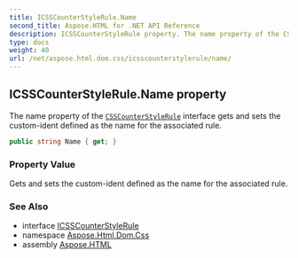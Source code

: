 ```yaml
---
title: ICSSCounterStyleRule.Name
second_title: Aspose.HTML for .NET API Reference
description: ICSSCounterStyleRule property. The name property of the CSSCounterStyleRule interface gets and sets the custom-ident defined as the name for the associated rule
type: docs
weight: 40
url: /net/aspose.html.dom.css/icsscounterstylerule/name/
---
```

## ICSSCounterStyleRule.Name property

The name property of the [`CSSCounterStyleRule`](../) interface gets and sets the custom-ident defined as the name for the associated rule.

```csharp
public string Name { get; }
```

### Property Value

Gets and sets the custom-ident defined as the name for the associated rule.

### See Also

* interface [ICSSCounterStyleRule](../)
* namespace [Aspose.Html.Dom.Css](../../icsscounterstylerule/)
* assembly [Aspose.HTML](../../../)
